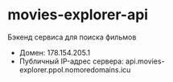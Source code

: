 # movies-explorer-api
Бэкенд сервиса для поиска фильмов

- Домен: 178.154.205.1
- Публичный IP-адрес сервера: api.movies-explorer.ppol.nomoredomains.icu

